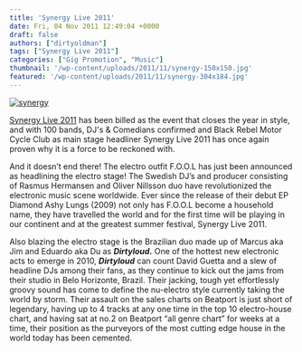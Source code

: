 ```yaml
---
title: 'Synergy Live 2011'
date: Fri, 04 Nov 2011 12:49:04 +0000
draft: false
authors: ["dirtyoldman"]
tags: ["Synergy Live 2011"]
categories: ["Gig Promotion", "Music"]
thumbnail: '/wp-content/uploads/2011/11/synergy-150x150.jpg'
featured: '/wp-content/uploads/2011/11/synergy-304x184.jpg'
---
```


[![](/wp-content/uploads/2011/11/synergy.jpg "synergy")](/2011/11/04/synergy-live-2011/synergy/)

[Synergy Live 2011](http://synergylive.co.za/) has been billed as the event that closes the year in style, and with 100 bands, DJ's & Comedians confirmed and Black Rebel Motor Cycle Club as main stage headliner Synergy Live 2011 has once again proven why it is a force to be reckoned with.

And it doesn’t end there! The electro outfit F.O.O.L has just been announced as headlining the electro stage! The Swedish DJ’s and producer consisting of Rasmus Hermansen and Oliver Nillsson duo have revolutionized the electronic music scene worldwide. Ever since the release of their debut EP Diamond Ashy Lungs (2009) not only has F.O.O.L become a household name, they have travelled the world and for the first time will be playing in our continent and at the greatest summer festival, Synergy Live 2011.

Also blazing the electro stage is the Brazilian duo made up of Marcus aka Jim and Eduardo aka Du as **_Dirtyloud._** One of the hottest new electronic acts to emerge in 2010, **_Dirtyloud_** can count David Guetta and a slew of headline DJs among their fans, as they continue to kick out the jams from their studio in Belo Horizonte, Brazil. Their jacking, tough yet effortlessly groovy sound has come to define the nu-electro style currently taking the world by storm. Their assault on the sales charts on Beatport is just short of legendary, having up to 4 tracks at any one time in the top 10 electro-house chart, and having sat at no.2 on Beatport “all genre chart” for weeks at a time, their position as the purveyors of the most cutting edge house in the world today has been cemented.

